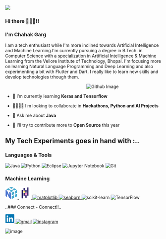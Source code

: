 
<!---
Chahakgarg/Chahakgarg is a ✨ special ✨ repository because its `README.md` (this file) appears on your GitHub profile.
You can click the Preview link to take a look at your changes.
--->
![](https://raw.githubusercontent.com/halfrost/halfrost/master/icons/header_.png)
### Hi there 🙋🏻‍♀️!!
### I'm Chahak Garg
I am a tech enthusiast while I'm more inclined towards Artificial Intelligence and Machine Learning.I'm currently pursuing a degree in B.Tech. in Computer Science with a specialization in Artificial Intelligence & Machine Learning from the Vellore Institute of Technology, Bhopal. I'm focusing more on learning Natural Language Programming and Deep Learning and also experimenting a bit with Flutter and Dart.
I really like to learn new skills and develop technologies trhough them.

<img width="48%" align="right" alt="Github Image" src="https://raw.githubusercontent.com/onimur/.github/master/.resources/git-header.svg" /><br>




- 🌱 I’m currently learning **Keras and Tensorflow**

- 🫱🏻‍🫲🏻 I’m looking to collaborate in **Hackathons, Python and AI Projects**

- 💬 Ask me about **Java**

- 👀 I'll try to contribute more to **Open Source** this year

## My Tech Experiments goes in hand with :..
### Languages & Tools 
![Java](https://img.shields.io/badge/java-%23ED8B00.svg?style=for-the-badge&logo=java&logoColor=white)
![Python](https://img.shields.io/badge/python-3670A0?style=for-the-badge&logo=python&logoColor=ffdd54)
![Eclipse](https://img.shields.io/badge/-Eclipse-lightgrey)
![Jupyter Notebook](https://img.shields.io/badge/jupyter-%23FA0F00.svg?style=for-the-badge&logo=jupyter&logoColor=white)
![Git](https://img.shields.io/badge/git-%23F05033.svg?style=for-the-badge&logo=git&logoColor=white)



### Machine Learning 
<a href="https://numpy.org" target="_blank" rel="noreferrer"><img src="https://github.com/devicons/devicon/blob/master/icons/numpy/numpy-original.svg" alt="numpy" width="40" height="40"/> </a>
<a href="https://pandas.pydata.org/" target="_blank" rel="noreferrer"><img src="https://raw.githubusercontent.com/devicons/devicon/2ae2a900d2f041da66e950e4d48052658d850630/icons/pandas/pandas-original.svg" alt="pandas" width="40" height="40"/> </a>
<a href="https://matplotlib.org/stable/index.html#" target="_blank" rel="noreferrer"><img src="https://matplotlib.org/_static/logo2.svg" alt="matplotlib" width="50" height="50"/> </a>
<a href="https://seaborn.pydata.org/" target="_blank" rel="noreferrer"> <img src="https://seaborn.pydata.org/_images/logo-mark-lightbg.svg" alt="seaborn" width="40" height="40"/> </a>
![scikit-learn](https://img.shields.io/badge/scikit--learn-%23F7931E.svg?style=for-the-badge&logo=scikit-learn&logoColor=white)
![TensorFlow](https://img.shields.io/badge/TensorFlow-%23FF6F00.svg?style=for-the-badge&logo=TensorFlow&logoColor=white)


..### Connect - Connect!!..
<p align="left">
<a href="https://www.linkedin.com/in/chahak-garg-a0a831203/" target="_blank" rel="noreferrer"><img src="https://github.com/devicons/devicon/blob/master/icons/linkedin/linkedin-original.svg" alt="Linkedin" width="30" height="30"/> 
<a href="https://mail.google.com/mail/u/0/?tab=rm&ogbl#inbox" target="_blank" rel="noreferrer"><img src="https://github.com/devicons/devicon/blob/master/icons/gmail/gmail-original.svg" alt="gmail" width="30" height="30"/></a>
<a href="https://www.instagram.com/chahak_garg/" target="_blank" rel="noreferrer"><img src="assets/Instagram-Logo.wine.svg" alt="instagram" width="35" height="35"/></a>
</p>

![image](https://user-images.githubusercontent.com/75081005/198870305-af6bd6b9-86cb-43f4-a9a8-0c03431b34e3.png)



